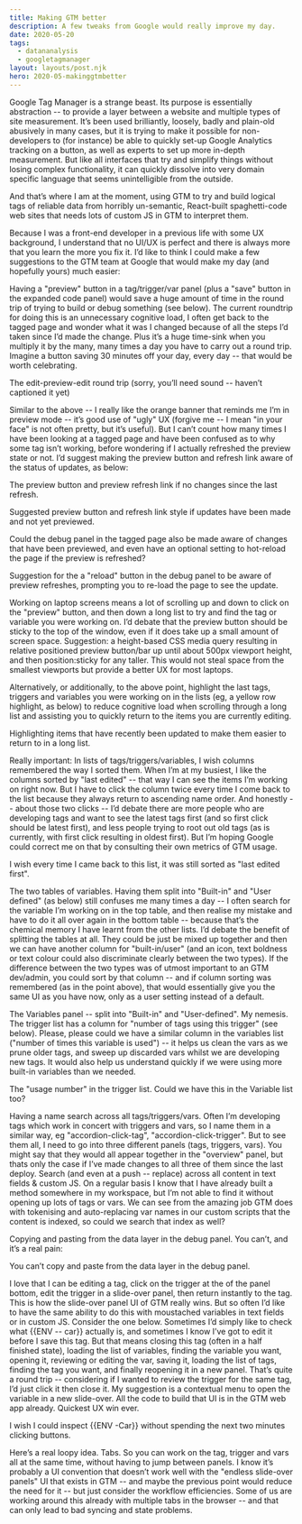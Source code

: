 ```yaml
---
title: Making GTM better
description: A few tweaks from Google would really improve my day.
date: 2020-05-20
tags:
  - datananalysis
  - googletagmanager
layout: layouts/post.njk
hero: 2020-05-makinggtmbetter
---
```


Google Tag Manager is a strange beast. Its purpose is essentially abstraction -- to provide a layer between a website and multiple types of site measurement. It’s been used brilliantly, loosely, badly and plain-old abusively in many cases, but it is trying to make it possible for non-developers to (for instance) be able to quickly set-up Google Analytics tracking on a button, as well as experts to set up more in-depth measurement. But like all interfaces that try and simplify things without losing complex functionality, it can quickly dissolve into very domain specific language that seems unintelligible from the outside.

And that’s where I am at the moment, using GTM to try and build logical tags of reliable data from horribly un-semantic, React-built spaghetti-code web sites that needs lots of custom JS in GTM to interpret them.

Because I was a front-end developer in a previous life with some UX background, I understand that no UI/UX is perfect and there is always more that you learn the more you fix it. I’d like to think I could make a few suggestions to the GTM team at Google that would make my day (and hopefully yours) much easier:

Having a "preview" button in a tag/trigger/var panel (plus a "save" button in the expanded code panel) would save a huge amount of time in the round trip of trying to build or debug something (see below). The current roundtrip for doing this is an unnecessary cognitive load, I often get back to the tagged page and wonder what it was I changed because of all the steps I’d taken since I’d made the change. Plus it’s a huge time-sink when you multiply it by the many, many times a day you have to carry out a round trip. Imagine a button saving 30 minutes off your day, every day -- that would be worth celebrating.

The edit-preview-edit round trip (sorry, you’ll need sound -- haven’t captioned it yet)

Similar to the above -- I really like the orange banner that reminds me I’m in preview mode -- it’s good use of "ugly" UX (forgive me -- I mean "in your face" is not often pretty, but it’s useful). But I can’t count how many times I have been looking at a tagged page and have been confused as to why some tag isn’t working, before wondering if I actually refreshed the preview state or not. I’d suggest making the preview button and refresh link aware of the status of updates, as below:

The preview button and preview refresh link if no changes since the last refresh.

Suggested preview button and refresh link style if updates have been made and not yet previewed.

Could the debug panel in the tagged page also be made aware of changes that have been previewed, and even have an optional setting to hot-reload the page if the preview is refreshed?

Suggestion for the a "reload" button in the debug panel to be aware of preview refreshes, prompting you to re-load the page to see the update.

Working on laptop screens means a lot of scrolling up and down to click on the "preview" button, and then down a long list to try and find the tag or variable you were working on. I’d debate that the preview button should be sticky to the top of the window, even if it does take up a small amount of screen space. Suggestion: a height-based CSS media query resulting in relative positioned preview button/bar up until about 500px viewport height, and then position:sticky for any taller. This would not steal space from the smallest viewports but provide a better UX for most laptops.

Alternatively, or additionally, to the above point, highlight the last tags, triggers and variables you were working on in the lists (eg, a yellow row highlight, as below) to reduce cognitive load when scrolling through a long list and assisting you to quickly return to the items you are currently editing.

Highlighting items that have recently been updated to make them easier to return to in a long list.

Really important: In lists of tags/triggers/variables, I wish columns remembered the way I sorted them. When I’m at my busiest, I like the columns sorted by "last edited" -- that way I can see the items I’m working on right now. But I have to click the column twice every time I come back to the list because they always return to ascending name order. And honestly -- about those two clicks -- I’d debate there are more people who are developing tags and want to see the latest tags first (and so first click should be latest first), and less people trying to root out old tags (as is currently, with first click resulting in oldest first). But I’m hoping Google could correct me on that by consulting their own metrics of GTM usage.

I wish every time I came back to this list, it was still sorted as "last edited first".

The two tables of variables. Having them split into "Built-in" and "User defined" (as below) still confuses me many times a day -- I often search for the variable I’m working on in the top table, and then realise my mistake and have to do it all over again in the bottom table -- because that’s the chemical memory I have learnt from the other lists. I’d debate the benefit of splitting the tables at all. They could be just be mixed up together and then we can have another column for "built-in/user" (and an icon, text boldness or text colour could also discriminate clearly between the two types). If the difference between the two types was of utmost important to an GTM dev/admin, you could sort by that column -- and if column sorting was remembered (as in the point above), that would essentially give you the same UI as you have now, only as a user setting instead of a default.

The Variables panel -- split into "Built-in" and "User-defined". My nemesis.
The trigger list has a column for "number of tags using this trigger" (see below). Please, please could we have a similar column in the variables list ("number of times this variable is used") -- it helps us clean the vars as we prune older tags, and sweep up discarded vars whilst we are developing new tags. It would also help us understand quickly if we were using more built-in variables than we needed.

The "usage number" in the trigger list. Could we have this in the Variable list too?

Having a name search across all tags/triggers/vars. Often I’m developing tags which work in concert with triggers and vars, so I name them in a similar way, eg "accordion-click-tag", "accordion-click-trigger". But to see them all, I need to go into three different panels (tags, triggers, vars). You might say that they would all appear together in the "overview" panel, but thats only the case if I’ve made changes to all three of them since the last deploy.
Search (and even at a push -- replace) across all content in text fields & custom JS. On a regular basis I know that I have already built a method somewhere in my workspace, but I’m not able to find it without opening up lots of tags or vars. We can see from the amazing job GTM does with tokenising and auto-replacing var names in our custom scripts that the content is indexed, so could we search that index as well?

Copying and pasting from the data layer in the debug panel. You can’t, and it’s a real pain:

You can’t copy and paste from the data layer in the debug panel.

I love that I can be editing a tag, click on the trigger at the of the panel bottom, edit the trigger in a slide-over panel, then return instantly to the tag. This is how the slide-over panel UI of GTM really wins. But so often I’d like to have the same ability to do this with moustached variables in text fields or in custom JS. Consider the one below. Sometimes I’d simply like to check what {{ENV -- car}} actually is, and sometimes I know I’ve got to edit it before I save this tag. But that means closing this tag (often in a half finished state), loading the list of variables, finding the variable you want, opening it, reviewing or editing the var, saving it, loading the list of tags, finding the tag you want, and finally reopening it in a new panel. That’s quite a round trip -- considering if I wanted to review the trigger for the same tag, I’d just click it then close it. My suggestion is a contextual menu to open the variable in a new slide-over. All the code to build that UI is in the GTM web app already. Quickest UX win ever.

I wish I could inspect {{ENV -Car}} without spending the next two minutes clicking buttons.

Here’s a real loopy idea. Tabs. So you can work on the tag, trigger and vars all at the same time, without having to jump between panels. I know it’s probably a UI convention that doesn’t work well with the "endless slide-over panels" UI that exists in GTM -- and maybe the previous point would reduce the need for it -- but just consider the workflow efficiencies. Some of us are working around this already with multiple tabs in the browser -- and that can only lead to bad syncing and state problems.